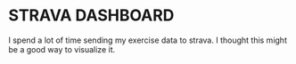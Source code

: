 # STRAVA DASHBOARD

I spend a lot of time sending my exercise data to strava. I thought this might 
be a good way to visualize it. 